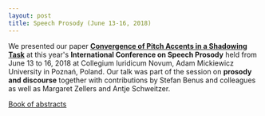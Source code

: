 ```yaml
---
layout: post
title: Speech Prosody (June 13-16, 2018)
---
```


We presented our paper <a href="https://www.isca-speech.org/archive/SpeechProsody_2018/pdfs/160.pdf" target="_blank" rel="noopener"><strong>Convergence of Pitch Accents in a Shadowing Task</strong></a> at this year's <strong>International Conference on Speech Prosody</strong> held from June 13 to 16, 2018 at Collegium Iuridicum Novum, Adam Mickiewicz University in Poznań, Poland.
Our talk was part of the session on <strong>prosody and discourse</strong> together with contributions by Stefan Benus and colleagues as well as Margaret Zellers and Antje Schweitzer.

<a href="https://www.isca-speech.org/archive/SpeechProsody_2018/" target="_blank" rel="noopener">Book of abstracts</a>
